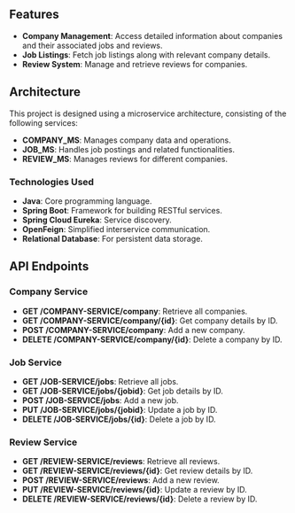 ## Features
- **Company Management**: Access detailed information about companies and their associated jobs and reviews.
- **Job Listings**: Fetch job listings along with relevant company details.
- **Review System**: Manage and retrieve reviews for companies.

## Architecture
This project is designed using a microservice architecture, consisting of the following services:
- **COMPANY_MS**: Manages company data and operations.
- **JOB_MS**: Handles job postings and related functionalities.
- **REVIEW_MS**: Manages reviews for different companies.

### Technologies Used
- **Java**: Core programming language.
- **Spring Boot**: Framework for building RESTful services.
- **Spring Cloud Eureka**: Service discovery.
- **OpenFeign**: Simplified interservice communication.
- **Relational Database**: For persistent data storage.

## API Endpoints

### Company Service
- **GET /COMPANY-SERVICE/company**: Retrieve all companies.
- **GET /COMPANY-SERVICE/company/{id}**: Get company details by ID.
- **POST /COMPANY-SERVICE/company**: Add a new company.
- **DELETE /COMPANY-SERVICE/company/{id}**: Delete a company by ID.

### Job Service
- **GET /JOB-SERVICE/jobs**: Retrieve all jobs.
- **GET /JOB-SERVICE/jobs/{jobid}**: Get job details by ID.
- **POST /JOB-SERVICE/jobs**: Add a new job.
- **PUT /JOB-SERVICE/jobs/{jobid}**: Update a job by ID.
- **DELETE /JOB-SERVICE/jobs/{id}**: Delete a job by ID.

### Review Service
- **GET /REVIEW-SERVICE/reviews**: Retrieve all reviews.
- **GET /REVIEW-SERVICE/reviews/{id}**: Get review details by ID.
- **POST /REVIEW-SERVICE/reviews**: Add a new review.
- **PUT /REVIEW-SERVICE/reviews/{id}**: Update a review by ID.
- **DELETE /REVIEW-SERVICE/reviews/{id}**: Delete a review by ID.
